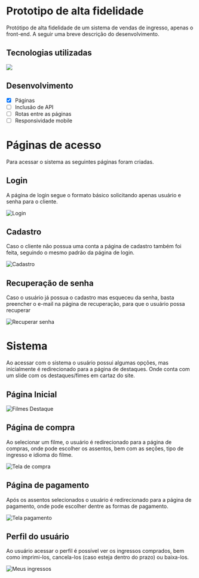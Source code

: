 # Prototipo de alta fidelidade

Protótipo de alta fidelidade de um sistema de vendas de ingresso, apenas o front-end. A seguir uma breve descrição do desenvolvimento.

## Tecnologias utilizadas


  <a href="https://skillicons.dev">
    <img src="https://skillicons.dev/icons?i=vite,react,bootstrap,css,scss" />
  </a>


## Desenvolvimento

- [x] Páginas
- [ ] Inclusão de API
- [ ] Rotas entre as páginas
- [ ] Responsividade mobile

# Páginas de acesso

Para acessar o sistema as seguintes páginas foram criadas.

## Login

A página de login segue o formato básico solicitando apenas usuário e senha para o cliente.

![Login](https://user-images.githubusercontent.com/38048491/226178202-23ea9f21-6b1a-46be-a461-a6eb6b4533f5.png)


## Cadastro

Caso o cliente não possua uma conta a página de cadastro também foi feita, seguindo o mesmo padrão da página de login.

![Cadastro](https://user-images.githubusercontent.com/38048491/226178323-5005e753-dd0d-4365-8ab9-767e3958e57e.png)

## Recuperação de senha

Caso o usuário já possua o cadastro mas esqueceu da senha, basta preencher o e-mail na página de recuperação, para que o usuário possa recuperar

![Recuperar senha](https://user-images.githubusercontent.com/38048491/226178375-6a6f991c-c877-4838-b5bc-efd039fbe14e.png)

# Sistema

Ao acessar com o sistema o usuário possui algumas opções, mas inicialmente é redirecionado para a página de destaques. Onde conta com um slide com os destaques/fimes em cartaz do site.

## Página Inicial

![Filmes Destaque](https://user-images.githubusercontent.com/38048491/226178500-5249292f-1a1c-477f-a4c9-cdad93159032.png)

## Página de compra

Ao selecionar um filme, o usuário é redirecionado para a página de compras, onde pode escolher os assentos, bem com as seções, tipo de ingresso e idioma do filme.

![Tela de compra](https://user-images.githubusercontent.com/38048491/226178564-75df2bc4-2219-4714-8064-55a71a330fbd.png)

## Página de pagamento

Após os assentos selecionados o usuário é redirecionado para a página de pagamento, onde pode escolher dentre as formas de pagamento.

![Tela pagamento](https://user-images.githubusercontent.com/38048491/226178648-f4457a2d-7392-4c96-bc8c-16aeaf664fec.png)

## Perfil do usuário

Ao usuário acessar o perfil é possível ver os ingressos comprados, bem como imprimi-los, cancela-los (caso esteja dentro do prazo) ou baixa-los.

![Meus ingressos](https://user-images.githubusercontent.com/38048491/226180828-f29891e5-eefc-4a09-9a1c-b11f19a1dd85.png)

